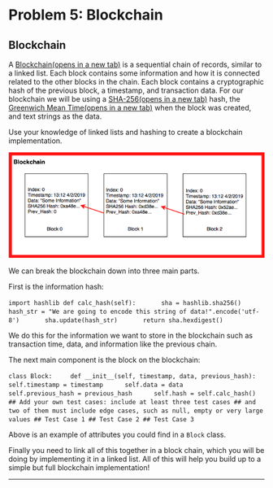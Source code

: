 # Problem 5: Blockchain

## Blockchain

A [Blockchain(opens in a new tab)](https://en.wikipedia.org/wiki/Blockchain) is a sequential chain of records, similar to a linked list. Each block contains some information and how it is connected related to the other blocks in the chain. Each block contains a cryptographic hash of the previous block, a timestamp, and transaction data. For our blockchain we will be using a [SHA-256(opens in a new tab)](https://en.wikipedia.org/wiki/SHA-2) hash, the [Greenwich Mean Time(opens in a new tab)](https://en.wikipedia.org/wiki/Greenwich_Mean_Time) when the block was created, and text strings as the data.

Use your knowledge of linked lists and hashing to create a blockchain implementation.

![Block chain with 3 blocks, 'Block 0', 'Block 1' which refers to 'Block 0', and 'Block 2' which refers to 'Block 1'](./assets/untitled-diagram.png)

We can break the blockchain down into three main parts.

First is the information hash:

`import hashlib def calc_hash(self):       sha = hashlib.sha256()       hash_str = "We are going to encode this string of data!".encode('utf-8')       sha.update(hash_str)       return sha.hexdigest()`

We do this for the information we want to store in the blockchain such as transaction time, data, and information like the previous chain.

The next main component is the block on the blockchain:

`class Block:     def __init__(self, timestamp, data, previous_hash):       self.timestamp = timestamp      self.data = data      self.previous_hash = previous_hash      self.hash = self.calc_hash() ## Add your own test cases: include at least three test cases ## and two of them must include edge cases, such as null, empty or very large values ## Test Case 1 ## Test Case 2 ## Test Case 3`

Above is an example of attributes you could find in a `Block` class.

Finally you need to link all of this together in a block chain, which you will be doing by implementing it in a linked list. All of this will help you build up to a simple but full blockchain implementation!

---
